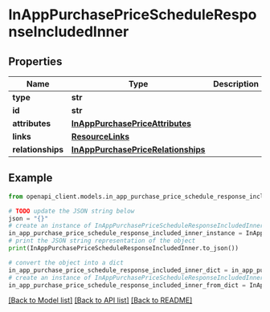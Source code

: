 # InAppPurchasePriceScheduleResponseIncludedInner


## Properties

Name | Type | Description | Notes
------------ | ------------- | ------------- | -------------
**type** | **str** |  | 
**id** | **str** |  | 
**attributes** | [**InAppPurchasePriceAttributes**](InAppPurchasePriceAttributes.md) |  | [optional] 
**links** | [**ResourceLinks**](ResourceLinks.md) |  | [optional] 
**relationships** | [**InAppPurchasePriceRelationships**](InAppPurchasePriceRelationships.md) |  | [optional] 

## Example

```python
from openapi_client.models.in_app_purchase_price_schedule_response_included_inner import InAppPurchasePriceScheduleResponseIncludedInner

# TODO update the JSON string below
json = "{}"
# create an instance of InAppPurchasePriceScheduleResponseIncludedInner from a JSON string
in_app_purchase_price_schedule_response_included_inner_instance = InAppPurchasePriceScheduleResponseIncludedInner.from_json(json)
# print the JSON string representation of the object
print(InAppPurchasePriceScheduleResponseIncludedInner.to_json())

# convert the object into a dict
in_app_purchase_price_schedule_response_included_inner_dict = in_app_purchase_price_schedule_response_included_inner_instance.to_dict()
# create an instance of InAppPurchasePriceScheduleResponseIncludedInner from a dict
in_app_purchase_price_schedule_response_included_inner_from_dict = InAppPurchasePriceScheduleResponseIncludedInner.from_dict(in_app_purchase_price_schedule_response_included_inner_dict)
```
[[Back to Model list]](../README.md#documentation-for-models) [[Back to API list]](../README.md#documentation-for-api-endpoints) [[Back to README]](../README.md)


